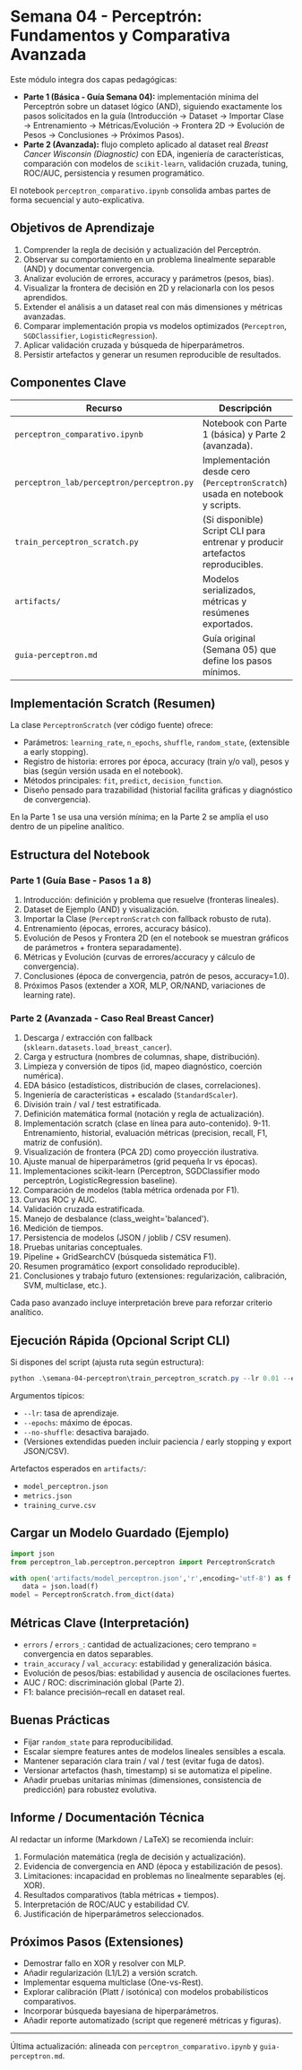 # Semana 04 - Perceptrón: Fundamentos y Comparativa Avanzada

Este módulo integra dos capas pedagógicas:

- **Parte 1 (Básica - Guía Semana 04):** implementación mínima del Perceptrón sobre un dataset lógico (AND), siguiendo exactamente los pasos solicitados en la guía (Introducción → Dataset → Importar Clase → Entrenamiento → Métricas/Evolución → Frontera 2D → Evolución de Pesos → Conclusiones → Próximos Pasos).
- **Parte 2 (Avanzada):** flujo completo aplicado al dataset real *Breast Cancer Wisconsin (Diagnostic)* con EDA, ingeniería de características, comparación con modelos de `scikit-learn`, validación cruzada, tuning, ROC/AUC, persistencia y resumen programático.

El notebook `perceptron_comparativo.ipynb` consolida ambas partes de forma secuencial y auto-explicativa.

## Objetivos de Aprendizaje

1. Comprender la regla de decisión y actualización del Perceptrón.
2. Observar su comportamiento en un problema linealmente separable (AND) y documentar convergencia.
3. Analizar evolución de errores, accuracy y parámetros (pesos, bias).
4. Visualizar la frontera de decisión en 2D y relacionarla con los pesos aprendidos.
5. Extender el análisis a un dataset real con más dimensiones y métricas avanzadas.
6. Comparar implementación propia vs modelos optimizados (`Perceptron`, `SGDClassifier`, `LogisticRegression`).
7. Aplicar validación cruzada y búsqueda de hiperparámetros.
8. Persistir artefactos y generar un resumen reproducible de resultados.

## Componentes Clave

| Recurso                                     | Descripción                                                                    |
| ------------------------------------------- | ------------------------------------------------------------------------------- |
| `perceptron_comparativo.ipynb`            | Notebook con Parte 1 (básica) y Parte 2 (avanzada).                            |
| `perceptron_lab/perceptron/perceptron.py` | Implementación desde cero (`PerceptronScratch`) usada en notebook y scripts. |
| `train_perceptron_scratch.py`             | (Si disponible) Script CLI para entrenar y producir artefactos reproducibles.   |
| `artifacts/`                              | Modelos serializados, métricas y resúmenes exportados.                        |
| `guia-perceptron.md`                      | Guía original (Semana 05) que define los pasos mínimos.                       |

## Implementación Scratch (Resumen)

La clase `PerceptronScratch` (ver código fuente) ofrece:

- Parámetros: `learning_rate`, `n_epochs`, `shuffle`, `random_state`, (extensible a early stopping).
- Registro de historia: errores por época, accuracy (train y/o val), pesos y bias (según versión usada en el notebook).
- Métodos principales: `fit`, `predict`, `decision_function`.
- Diseño pensado para trazabilidad (historial facilita gráficas y diagnóstico de convergencia).

En la Parte 1 se usa una versión mínima; en la Parte 2 se amplía el uso dentro de un pipeline analítico.

## Estructura del Notebook

### Parte 1 (Guía Base - Pasos 1 a 8)

1. Introducción: definición y problema que resuelve (fronteras lineales).
2. Dataset de Ejemplo (AND) y visualización.
3. Importar la Clase (`PerceptronScratch` con fallback robusto de ruta).
4. Entrenamiento (épocas, errores, accuracy básico).
5. Evolución de Pesos y Frontera 2D (en el notebook se muestran gráficos de parámetros + frontera separadamente).
6. Métricas y Evolución (curvas de errores/accuracy y cálculo de convergencia).
7. Conclusiones (época de convergencia, patrón de pesos, accuracy=1.0).
8. Próximos Pasos (extender a XOR, MLP, OR/NAND, variaciones de learning rate).

### Parte 2 (Avanzada - Caso Real Breast Cancer)

1. Descarga / extracción con fallback (`sklearn.datasets.load_breast_cancer`).
2. Carga y estructura (nombres de columnas, shape, distribución).
3. Limpieza y conversión de tipos (id, mapeo diagnóstico, coerción numérica).
4. EDA básico (estadísticos, distribución de clases, correlaciones).
5. Ingeniería de características + escalado (`StandardScaler`).
6. División train / val / test estratificada.
7. Definición matemática formal (notación y regla de actualización).
8. Implementación scratch (clase en línea para auto-contenido).
   9-11. Entrenamiento, historial, evaluación métricas (precision, recall, F1, matriz de confusión).
9. Visualización de frontera (PCA 2D) como proyección ilustrativa.
10. Ajuste manual de hiperparámetros (grid pequeña lr vs épocas).
11. Implementaciones scikit-learn (Perceptron, SGDClassifier modo perceptrón, LogisticRegression baseline).
12. Comparación de modelos (tabla métrica ordenada por F1).
13. Curvas ROC y AUC.
14. Validación cruzada estratificada.
15. Manejo de desbalance (class_weight='balanced').
16. Medición de tiempos.
17. Persistencia de modelos (JSON / joblib / CSV resumen).
18. Pruebas unitarias conceptuales.
19. Pipeline + GridSearchCV (búsqueda sistemática F1).
20. Resumen programático (export consolidado reproducible).
21. Conclusiones y trabajo futuro (extensiones: regularización, calibración, SVM, multiclase, etc.).

Cada paso avanzado incluye interpretación breve para reforzar criterio analítico.

## Ejecución Rápida (Opcional Script CLI)

Si dispones del script (ajusta ruta según estructura):

```powershell
python .\semana-04-perceptron\train_perceptron_scratch.py --lr 0.01 --epochs 50 --verbose
```

Argumentos típicos:

- `--lr`: tasa de aprendizaje.
- `--epochs`: máximo de épocas.
- `--no-shuffle`: desactiva barajado.
- (Versiones extendidas pueden incluir paciencia / early stopping y export JSON/CSV).

Artefactos esperados en `artifacts/`:

- `model_perceptron.json`
- `metrics.json`
- `training_curve.csv`

## Cargar un Modelo Guardado (Ejemplo)

```python
import json
from perceptron_lab.perceptron.perceptron import PerceptronScratch

with open('artifacts/model_perceptron.json','r',encoding='utf-8') as f:
   data = json.load(f)
model = PerceptronScratch.from_dict(data)
```

## Métricas Clave (Interpretación)

- `errors` / `errors_`: cantidad de actualizaciones; cero temprano = convergencia en datos separables.
- `train_accuracy` / `val_accuracy`: estabilidad y generalización básica.
- Evolución de pesos/bias: estabilidad y ausencia de oscilaciones fuertes.
- AUC / ROC: discriminación global (Parte 2).
- F1: balance precisión–recall en dataset real.

## Buenas Prácticas

- Fijar `random_state` para reproducibilidad.
- Escalar siempre features antes de modelos lineales sensibles a escala.
- Mantener separación clara train / val / test (evitar fuga de datos).
- Versionar artefactos (hash, timestamp) si se automatiza el pipeline.
- Añadir pruebas unitarias mínimas (dimensiones, consistencia de predicción) para robustez evolutiva.

## Informe / Documentación Técnica

Al redactar un informe (Markdown / LaTeX) se recomienda incluir:

1. Formulación matemática (regla de decisión y actualización).
2. Evidencia de convergencia en AND (época y estabilización de pesos).
3. Limitaciones: incapacidad en problemas no linealmente separables (ej. XOR).
4. Resultados comparativos (tabla métricas + tiempos).
5. Interpretación de ROC/AUC y estabilidad CV.
6. Justificación de hiperparámetros seleccionados.

## Próximos Pasos (Extensiones)

- Demostrar fallo en XOR y resolver con MLP.
- Añadir regularización (L1/L2) a versión scratch.
- Implementar esquema multiclase (One-vs-Rest).
- Explorar calibración (Platt / isotónica) con modelos probabilísticos comparativos.
- Incorporar búsqueda bayesiana de hiperparámetros.
- Añadir reporte automatizado (script que regeneré métricas y figuras).

---

Última actualización: alineada con `perceptron_comparativo.ipynb` y `guia-perceptron.md`.
